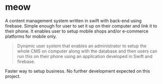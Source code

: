 # meow
A content management system written in swift with back-end using firebase. Simple enough for user to set it up on their computer and link it to their phone. It enables user to setup mobile shops and/or e-commerce platforms for mobile only.

> Dynamic user system that enables an administrator to setup the whole CMS on computer along with the database and then users can run this on their phone using an application developed in Swift and firebase. 

Faster way to setup business. No further development expected on this project. 
